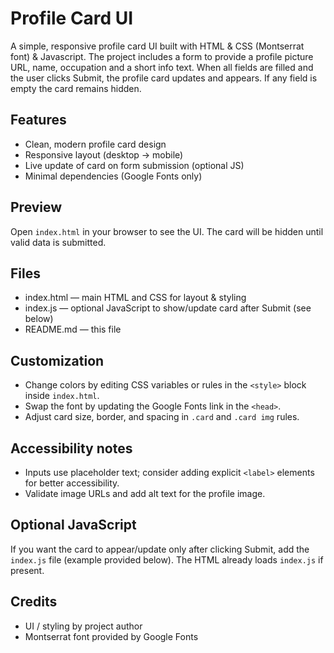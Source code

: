 # Profile Card UI

A simple, responsive profile card UI built with HTML & CSS (Montserrat font) & Javascript. The project includes a form to provide a profile picture URL, name, occupation and a short info text. When all fields are filled and the user clicks Submit, the profile card updates and appears. If any field is empty the card remains hidden.

## Features
- Clean, modern profile card design
- Responsive layout (desktop → mobile)
- Live update of card on form submission (optional JS)
- Minimal dependencies (Google Fonts only)

## Preview
Open `index.html` in your browser to see the UI. The card will be hidden until valid data is submitted.

## Files
- index.html — main HTML and CSS for layout & styling
- index.js — optional JavaScript to show/update card after Submit (see below)
- README.md — this file


## Customization
- Change colors by editing CSS variables or rules in the `<style>` block inside `index.html`.
- Swap the font by updating the Google Fonts link in the `<head>`.
- Adjust card size, border, and spacing in `.card` and `.card img` rules.

## Accessibility notes
- Inputs use placeholder text; consider adding explicit `<label>` elements for better accessibility.
- Validate image URLs and add alt text for the profile image.

## Optional JavaScript
If you want the card to appear/update only after clicking Submit, add the `index.js` file (example provided below). The HTML already loads `index.js` if present.


## Credits
- UI / styling by project author
- Montserrat font provided by Google Fonts

